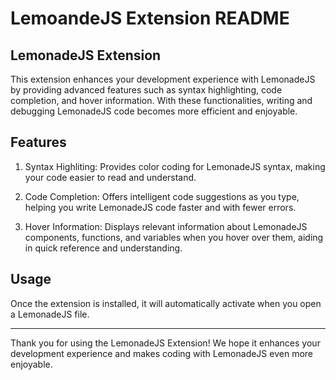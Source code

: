 # LemoandeJS Extension README

## LemonadeJS Extension

This extension enhances your development experience with LemonadeJS by providing advanced features such as syntax highlighting, code completion, and hover information. With these functionalities, writing and debugging LemonadeJS code becomes more efficient and enjoyable.

## Features

1. Syntax Highliting: Provides color coding for LemonadeJS syntax, making your code easier to read and understand.

2. Code Completion: Offers intelligent code suggestions as you type, helping you write LemonadeJS code faster and with fewer errors.

3. Hover Information: Displays relevant information about LemonadeJS components, functions, and variables when you hover over them, aiding in quick reference and understanding.

## Usage

Once the extension is installed, it will automatically activate when you open a LemonadeJS file.

---

Thank you for using the LemonadeJS Extension! We hope it enhances your development experience and makes coding with LemonadeJS even more enjoyable.
